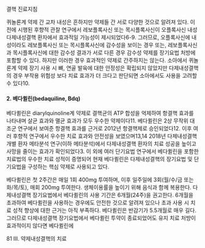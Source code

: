 결핵 진료지침

퀴놀론계 약제 간 교차 내성은 흔하지만 약제들 간 서로 다양한 것으로 알려져 있다. 이전에 시행된 후향적 관찰 연구에서 레보플록사신 또는 목시플록사신이 오플록사신 내성 다제내성결핵 환자에서 효과적일 가능성이 제시되었다6-9. 그러므로, 오플록사신에 내성이라도 레보플록사신 또는 목시플록사신에 감수성을 보이는 경우 또는, 레보플록사신과 목시플록사신에 대한 감수성 결과가 서로 다른 경우 감수성 약제를 장기요법 처방에 포함할 수 있다. 하지만 이러한 경우 효과적인 약제로 간주하지는 않는다. 소아에서 퀴놀론계 약제 장기 사용 시 뼈, 연골 발육에 대한 안정성은 확립되지 않았지만 다제내성결핵의 경우 부작용 위험성 보다 치료 효과가 더 크다고 판단되면 소아에서도 사용을 고려할 수 있다10.

#### 2. 베다퀼린(bedaquiline, Bdq)

베다퀼린은 diarylquinoline계 약제로 결핵균의 ATP 합성을 억제하여 항결핵 효과를 나타내며 살균 효과와 멸균 효과가 모두 우수한 약제이다11. 베다퀼린은 2상 무작위 대조군 연구에서 보여준 항결핵 효과를 근거로 2012년 항결핵제로 승인되었다12. 이후 여러 후향적 연구에서 우수한 치료 효과와 안전성을 보였으며13,14 2018년 다제내성결핵 개별 환자 메타분석 연구(이하 메타분석)에서 다제내성결핵 환자의 치료 성공을 높이고 사망을 줄이는 효과가 확인되었다3. 이 외에 여러 단기요법 연구에서 베다퀼린을 포함한 치료법의 우수한 치료 성적이 증명되어 현재 베다퀼린은 다제내성결핵의 장기요법 및 단기요법을 구성하는 핵심 약제로 사용되고 있다.

베다퀼린은 첫 2주간은 매일 1회 400mg 투여하며, 이후 일주일에 3회(월/수/금 또는 화/목/토), 매회 200mg 투여한다. 생체이용률을 높이기 위해 음식과 함께 복용한다. 다제내성결핵 장기요법에서 베다퀼린의 사용 기간은 6개월(24주)을 권고한다. 6개월을 초과하여 베다퀼린을 사용하는 경우에도 안전한 것으로 알려져 있으나 초과 사용 시 치료 성적 향상에 대한 근거는 아직 부족하다. 베다퀼린은 반감기가 5.5개월로 매우 길다. 그러므로 다제내성결핵 장기요법에서 베다퀼린 투약이 종료되었어도 유지 치료 처방이 효과적이지 않다면 베다퀼린에

<PAGE>81
III. 약제내성결핵의 치료